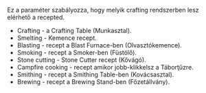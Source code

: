 Ez a paraméter szabályozza, hogy melyik crafting rendszerben lesz elérhető a recepted.

* Crafting - a Crafting Table (Munkasztal).
* Smelting - Kemence recept.
* Blasting - recept a Blast Furnace-ben (Olvasztókemence).
* Smoking - recept a Smoker-ben (Füstölő).
* Stone cutting - Stone Cutter recept (Kővágó).
* Campfire cooking - recept amikor jobb-klikkelsz a Táborţűzre.
* Smithing - recept a Smithing Table-ben (Kovácsasztal).
* Brewing - recept a Brewing Stand-ben (Főzetállvány).